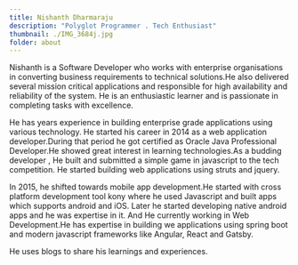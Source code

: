 ```yaml
---
title: Nishanth Dharmaraju
description: "Polyglot Programmer . Tech Enthusiast"
thumbnail: ./IMG_3684j.jpg
folder: about
---
```


Nishanth is a Software Developer who works with enterprise organisations in converting business requirements to technical solutions.He also delivered several mission critical applications and responsible for high availability and reliability of the system. He is an enthusiastic learner and is passionate in completing tasks with excellence.

He has years experience in building enterprise grade applications using various technology. He started his career in 2014 as a web application developer.During that period he got certified as Oracle Java Professional Developer.He showed great interest in learning technologies.As a budding developer , He built and submitted a simple game in javascript to the tech competition. He started building web applications using struts and jquery.

In 2015, he shifted towards mobile app development.He started with cross platform development tool kony where he used Javascript and built apps which supports android and iOS. Later he started developing native android apps and he was expertise in it. And He currently working in Web Development.He has expertise in building we applications using spring boot and modern javascript frameworks like Angular, React and Gatsby.

He uses blogs to share his learnings and experiences.




